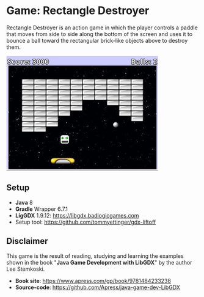# Game: Rectangle Destroyer

Rectangle Destroyer is an action game in which the player controls a paddle that moves from side to side along 
the bottom of the screen and uses it to bounce a ball toward the rectangular brick-like objects above to destroy them.

![alt text](rectangle-destroyer.png "Rectangle Destroyer")

## Setup

- **Java** 8
- **Gradle** Wrapper 6.7.1
- **LigGDX** 1.9.12: https://libgdx.badlogicgames.com
- Setup tool: https://github.com/tommyettinger/gdx-liftoff

## Disclaimer

This game is the result of reading, studying and learning the examples shown in the book "**Java Game Development with LibGDX**" by the author Lee Stemkoski.

- **Book site**: https://www.apress.com/gp/book/9781484233238
- **Source-code**: https://github.com/Apress/java-game-dev-LibGDX
